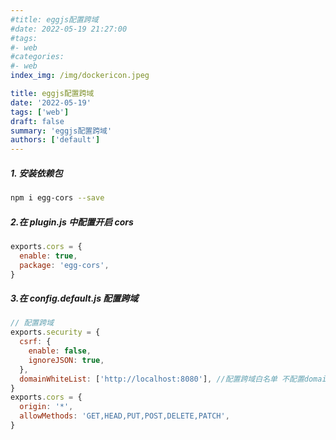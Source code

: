 ```yaml
---
#title: eggjs配置跨域
#date: 2022-05-19 21:27:00
#tags:
#- web
#categories:
#- web
index_img: /img/dockericon.jpeg

title: eggjs配置跨域
date: '2022-05-19'
tags: ['web']
draft: false
summary: 'eggjs配置跨域'
authors: ['default']
---
```


##### 1. 安装依赖包

```sh
npm i egg-cors --save
```

##### 2.在 plugin.js 中配置开启 cors

```js
exports.cors = {
  enable: true,
  package: 'egg-cors',
}
```

##### 3.在 config.default.js 配置跨域

```js
// 配置跨域
exports.security = {
  csrf: {
    enable: false,
    ignoreJSON: true,
  },
  domainWhiteList: ['http://localhost:8080'], //配置跨域白名单 不配置domainWhiteList则是对所有域名都可以跨域
}
exports.cors = {
  origin: '*',
  allowMethods: 'GET,HEAD,PUT,POST,DELETE,PATCH',
}
```
